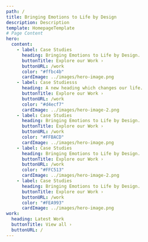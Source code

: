 ```yaml
---
path: /
title: Bringing Emotions to Life by Design
description: Description
template: HomepageTemplate
# Page Content
hero:
  content:
    - label: Case Studies
      heading: Bringing Emotions to Life by Design.
      buttonTitle: Explore our Work ›
      buttonURL: /work
      color: "#ffbc4b"
      cardImage: ../images/hero-image.png
    - label: Case Studiesss
      heading: A new heading which changes our life.
      buttonTitle: Explore our Work ›
      buttonURL: /work
      color: "#d4ecf7"
      cardImage: ../images/hero-image-2.png
    - label: Case Studies
      heading: Bringing Emotions to Life by Design.
      buttonTitle: Explore our Work ›
      buttonURL: /work
      color: "#FFBACD"
      cardImage: ../images/hero-image.png
    - label: Case Studies
      heading: Bringing Emotions to Life by Design.
      buttonTitle: Explore our Work ›
      buttonURL: /work
      color: "#FFC513"
      cardImage: ../images/hero-image-2.png
    - label: Case Studies
      heading: Bringing Emotions to Life by Design.
      buttonTitle: Explore our Work ›
      buttonURL: /work
      color: "#FEA993"
      cardImage: ../images/hero-image.png
work:
  heading: Latest Work
  buttonTitle: View all ›
  buttonURL: /
---
```

